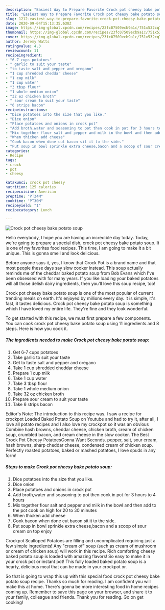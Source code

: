 ```yaml
---
description: "Easiest Way to Prepare Favorite Crock pot cheesy bake potato soup"
title: "Easiest Way to Prepare Favorite Crock pot cheesy bake potato soup"
slug: 1212-easiest-way-to-prepare-favorite-crock-pot-cheesy-bake-potato-soup
date: 2020-09-04T15:13:35.638Z
image: https://img-global.cpcdn.com/recipes/23fc07509ecb9a1c/751x532cq70/crock-pot-cheesy-bake-potato-soup-recipe-main-photo.jpg
thumbnail: https://img-global.cpcdn.com/recipes/23fc07509ecb9a1c/751x532cq70/crock-pot-cheesy-bake-potato-soup-recipe-main-photo.jpg
cover: https://img-global.cpcdn.com/recipes/23fc07509ecb9a1c/751x532cq70/crock-pot-cheesy-bake-potato-soup-recipe-main-photo.jpg
author: Jeremy Watts
ratingvalue: 4.3
reviewcount: 11
recipeingredient:
- "6-7 cups potatoes"
- " garlic to suit your taste"
- "to taste salt and pepper and oregano"
- "1 cup shredded cheddar cheese"
- "1 cup milk"
- "1 cup water"
- "3 tbsp flour"
- "1 whole medium onion"
- "32 oz chicken broth"
- " sour cream to suit your taste"
- "6 strips bacon"
recipeinstructions:
- "Dice potatoes into the size that you like."
- "Dice onion"
- "Place potatoes and onions in crock pot"
- "Add broth,water and seasoning to pot then cook in pot for 3 hours to 4 hours"
- "Mix together flour salt and pepper and milk in the bowl and then add to the pot cook on high for 20 to 30 minutes"
- "When thicken add cheese"
- "Cook bacon when done cut bacon sit it to the side."
- "Put soup in bowl sprinkle extra cheese,bacon and a scoop of sour cream on top enjoy"
categories:
- Recipe
tags:
- crock
- pot
- cheesy

katakunci: crock pot cheesy 
nutrition: 125 calories
recipecuisine: American
preptime: "PT34M"
cooktime: "PT30M"
recipeyield: "1"
recipecategory: Lunch

---
```



![Crock pot cheesy bake potato soup](https://img-global.cpcdn.com/recipes/23fc07509ecb9a1c/751x532cq70/crock-pot-cheesy-bake-potato-soup-recipe-main-photo.jpg)

Hello everybody, I hope you are having an incredible day today. Today, we're going to prepare a special dish, crock pot cheesy bake potato soup. It is one of my favorites food recipes. This time, I am going to make it a bit unique. This is gonna smell and look delicious.

Before anyone says it, yes, I know that Crock Pot is a brand name and that most people these days say slow cooker instead. This soup actually reminds me of the cheddar baked potato soup from Bob Evans which I&#39;ve been obsessed with for many years. If you like loading your baked potatoes will all those delish dairy ingredients, then you&#39;ll love this soup recipe, too!

Crock pot cheesy bake potato soup is one of the most popular of current trending meals on earth. It's enjoyed by millions every day. It is simple, it's fast, it tastes delicious. Crock pot cheesy bake potato soup is something which I have loved my entire life. They're fine and they look wonderful.


To get started with this recipe, we must first prepare a few components. You can cook crock pot cheesy bake potato soup using 11 ingredients and 8 steps. Here is how you cook it.

<!--inarticleads1-->

##### The ingredients needed to make Crock pot cheesy bake potato soup:

1. Get 6-7 cups potatoes
1. Take  garlic to suit your taste
1. Get to taste salt and pepper and oregano
1. Take 1 cup shredded cheddar cheese
1. Prepare 1 cup milk
1. Take 1 cup water
1. Take 3 tbsp flour
1. Take 1 whole medium onion
1. Take 32 oz chicken broth
1. Prepare  sour cream to suit your taste
1. Take 6 strips bacon


Editor&#39;s Note: The introduction to this recipe was. I saw a recipe for crockpot Loaded Baked Potato Soup on Youtube and had to try it, after all, I love all potato recipes and I also love my crockpot so it was an obvious Combine hash browns, cheddar cheese, chicken broth, cream of chicken soup, crumbled bacon, and cream cheese in the slow cooker. The Best Crock Pot Cheesy PotatoesGonna Want Seconds. pepper, salt, sour cream, hash browns, sharp cheddar cheese, condensed cream of chicken soup. Perfectly roasted potatoes, baked or mashed potatoes, I love spuds in any form! 

<!--inarticleads2-->

##### Steps to make Crock pot cheesy bake potato soup:

1. Dice potatoes into the size that you like.
1. Dice onion
1. Place potatoes and onions in crock pot
1. Add broth,water and seasoning to pot then cook in pot for 3 hours to 4 hours
1. Mix together flour salt and pepper and milk in the bowl and then add to the pot cook on high for 20 to 30 minutes
1. When thicken add cheese
1. Cook bacon when done cut bacon sit it to the side.
1. Put soup in bowl sprinkle extra cheese,bacon and a scoop of sour cream on top enjoy


Crockpot Scalloped Potatoes are filling and uncomplicated requiring just a few simple ingredients! Any &#34;cream of&#34; soup (such as cream of mushroom or cream of chicken soup) will work in this recipe. Rich comforting cheesy baked potato soup is loaded with amazing flavors! So easy to make it in your crock pot or instant pot! This fully loaded baked potato soup is a hearty, delicious meal that can be made in your crockpot or. 

So that is going to wrap this up with this special food crock pot cheesy bake potato soup recipe. Thanks so much for reading. I am confident you will make this at home. There's gonna be more interesting food in home recipes coming up. Remember to save this page on your browser, and share it to your family, colleague and friends. Thank you for reading. Go on get cooking!
